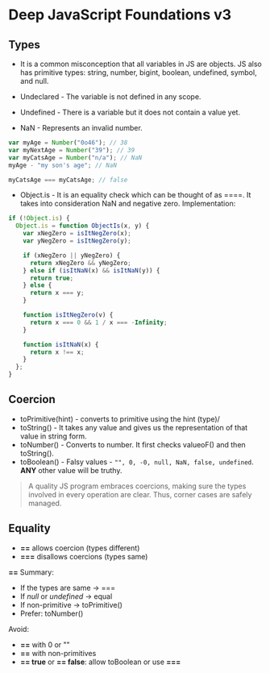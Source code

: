 # Deep JavaScript Foundations v3

## Types

- It is a common misconception that all variables in JS are objects. JS also has primitive types: string, number, bigint, boolean, undefined, symbol, and null.

- Undeclared - The variable is not defined in any scope.
- Undefined - There is a variable but it does not contain a value yet.

- NaN - Represents an invalid number.

```js
var myAge = Number("0o46"); // 38
var myNextAge = Number("39"); // 39
var myCatsAge = Number("n/a"); // NaN
myAge - "my son's age"; // NaN

myCatsAge === myCatsAge; // false
```

- Object.is - It is an equality check which can be thought of as ====. It takes into consideration NaN and negative zero.
  Implementation:

```js
if (!Object.is) {
  Object.is = function ObjectIs(x, y) {
    var xNegZero = isItNegZero(x);
    var yNegZero = isItNegZero(y);

    if (xNegZero || yNegZero) {
      return xNegZero && yNegZero;
    } else if (isItNaN(x) && isItNaN(y)) {
      return true;
    } else {
      return x === y;
    }

    function isItNegZero(v) {
      return x === 0 && 1 / x === -Infinity;
    }

    function isItNaN(x) {
      return x !== x;
    }
  };
}
```

## Coercion

- toPrimitive(hint) - converts to primitive using the hint (type)/
- toString() - It takes any value and gives us the representation of that value in string form.
- toNumber() - Converts to number. It first checks valueoF() and then toString().
- toBoolean() - Falsy values - `"", 0, -0, null, NaN, false, undefined`. **ANY** other value will be truthy.

> A quality JS program embraces coercions, making sure the types involved in every operation are clear. Thus, corner cases are safely managed.

## Equality

- **==** allows coercion (types different)
- **===** disallows coercions (types same)

**==** Summary:

- If the types are same -> ===
- If _null_ or _undefined_ -> equal
- If non-primitive -> toPrimitive()
- Prefer: toNumber()

Avoid:

- **==** with 0 or ""
- **==** with non-primitives
- **== true** or **== false**: allow toBoolean or use **===**
